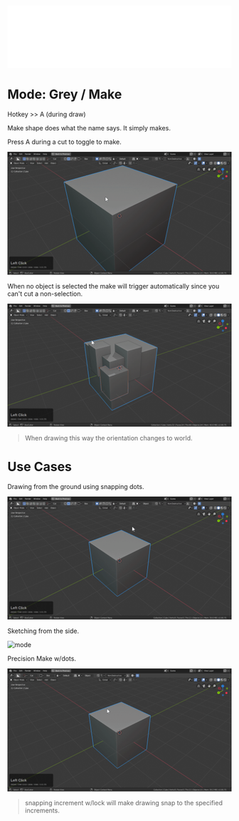 ![header](img/banner.gif)

# Mode: Grey / Make

Hotkey >> A (during draw)

Make shape does what the name says. It simply makes.

Press A during a cut to toggle to make.

![mode](img/modes/m17.gif)

When no object is selected the make will trigger automatically since you can't cut a non-selection.

![mode](img/modes/m18.gif)

> When drawing this way the orientation changes to world.

# Use Cases

Drawing from the ground using snapping dots.

![mode](img/modes/m19.gif)

Sketching from the side.

![mode](img/modes/m20.gif)

Precision Make w/dots.

![mode](img/modes/m40.gif)

> snapping increment w/lock will make drawing snap to the specified increments.

